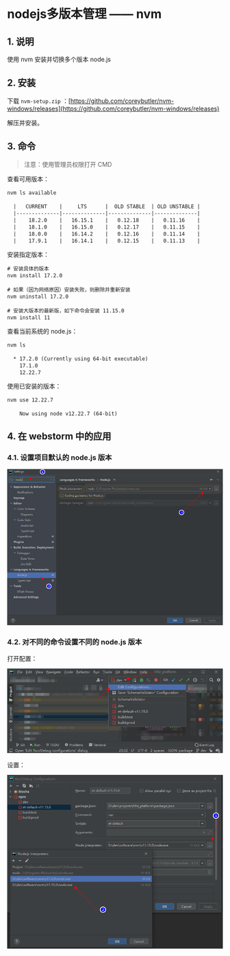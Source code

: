 # nodejs多版本管理 —— nvm

## 1. 说明

使用 nvm 安装并切换多个版本 node.js

## 2. 安装

下载 `nvm-setup.zip` ：[https://github.com/coreybutler/nvm-windows/releases](https://github.com/coreybutler/nvm-windows/releases)

解压并安装。

## 3. 命令

>注意：使用管理员权限打开 CMD


查看可用版本：

```shell
nvm ls available

  |   CURRENT    |     LTS      |  OLD STABLE  | OLD UNSTABLE |
  |--------------|--------------|--------------|--------------|
  |    18.2.0    |   16.15.1    |   0.12.18    |   0.11.16    |
  |    18.1.0    |   16.15.0    |   0.12.17    |   0.11.15    |
  |    18.0.0    |   16.14.2    |   0.12.16    |   0.11.14    |
  |    17.9.1    |   16.14.1    |   0.12.15    |   0.11.13    |
```

安装指定版本：

```shell
# 安装具体的版本
nvm install 17.2.0

# 如果（因为网络原因）安装失败，则删除并重新安装
nvm uninstall 17.2.0

# 安装大版本的最新版，如下命令会安装 11.15.0
nvm install 11
```

查看当前系统的 node.js：

```shell
nvm ls

  * 17.2.0 (Currently using 64-bit executable)
    17.1.0
    12.22.7
```

使用已安装的版本：

```shell
nvm use 12.22.7

    Now using node v12.22.7 (64-bit)
```

## 4. 在 webstorm 中的应用

### 4.1. 设置项目默认的 node.js 版本

![node_multi_version_webstorm_default](./images/node_multi_version_webstorm_default.png)

### 4.2. 对不同的命令设置不同的 node.js 版本

打开配置：

![node_multi_version_webstorm_open_setting](./images/node_multi_version_webstorm_open_setting.png)

设置：

![node_multi_version_webstorm_setting](./images/node_multi_version_webstorm_setting.png)
